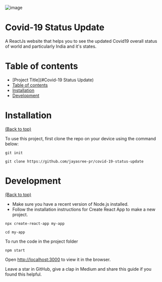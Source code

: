 ![image](https://user-images.githubusercontent.com/24765521/125842634-1f070c34-a7dc-4054-8294-1a08425cc1db.png)


# Covid-19 Status Update


A ReactJs website that helps you to see the updated Covid19 overall status of world and particularly India and it's states.



# Table of contents

- [Project Title](#Covid-19 Status Update)
- [Table of contents](#table-of-contents)
- [Installation](#installation)
- [Development](#development)

# Installation
[(Back to top)](#table-of-contents)

To use this project, first clone the repo on your device using the command below:

```
git init
```

```
git clone https://github.com/jayasree-pr/covid-19-status-update
```


# Development
[(Back to top)](#table-of-contents)

- Make sure you have a recent version of Node.js installed.
- Follow the installation instructions for Create React App to make a new project.

```
npx create-react-app my-app
```
```
cd my-app
```

To run the code in the project folder

```
npm start
```

Open [http://localhost:3000](http://localhost:3000) to view it in the browser.


Leave a star in GitHub, give a clap in Medium and share this guide if you found this helpful.



